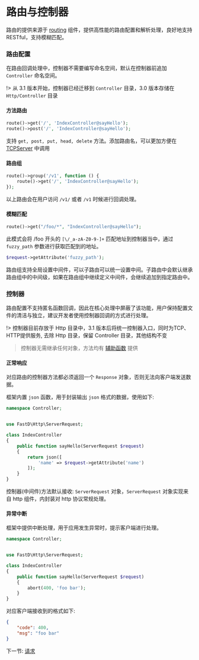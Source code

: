 # 路由与控制器

路由的提供来源于 [routing](https://github.com/JanHuang/routing) 组件，提供高性能的路由配置和解析处理，良好地支持 RESTful，支持模糊匹配。

### 路由配置

在路由回调处理中，控制器不需要编写命名空间，默认在控制器前追加 `Controller` 命名空间。

!> 从 3.1 版本开始，控制器已经迁移到 `Controller` 目录，3.0 版本存储在 `Http/Controller` 目录

#### 方法路由
 
```php
route()->get('/', 'IndexController@sayHello');
route()->post('/', 'IndexController@sayHello');
```

支持 `get, post, put, head, delete` 方法。添加路由名，可以更加方便在 [TCPServer](zh-cn/3.2/swoole/8-1-swoole-server.md) 中调用

#### 路由组

```php
route()->group('/v1', function () {
    route()->get('/', 'IndexController@sayHello');
});
```

以上路由会在用户访问 `/v1/` 或者 `/v1` 时候进行回调处理。

#### 模糊匹配

```php
route()->get("/foo/*", "IndexController@sayHello");
```

此模式会将 /foo 开头的 `[\/_a-zA-Z0-9-]+` 匹配地址到控制器当中，通过 `fuzzy_path` 参数进行获取匹配到的地址。

```php
$request->getAttribute('fuzzy_path');
```

路由组支持全局设置中间件，可以子路由可以统一设置中间。子路由中会默认继承路由组中的中间级，如果在路由组中继续定义中间件，会继续追加到指定路由中。

### 控制器

路由配置不支持匿名函数回调，因此在核心处理中屏蔽了该功能，用户保持配置文件的清洁与独立，建议开发者使用控制器回调的方式进行处理。

!> 控制器目前存放于 Http 目录中，3.1 版本后将统一控制器入口，同时为TCP、HTTP提供服务, 去除 Http 目录，保留 Controller 目录，其他结构不变

> 控制器无需继承任何对象，方法均有 [辅助函数](zh-cn/3.2/advanced/3-2-helpers.md) 提供

#### 正常响应

对应路由的控制器方法都必须返回一个 `Response` 对象，否则无法向客户端发送数据。

框架内置 `json` 函数，用于封装输出 `json` 格式的数据，使用如下: 

```php
namespace Controller;


use FastD\Http\ServerRequest;

class IndexController
{
    public function sayHello(ServerRequest $request)
    {
        return json([
            'name' => $request->getAttribute('name')
        ]);
    }
}
```

控制器(中间件)方法默认接收: `ServerRequest` 对象，`ServerRequest` 对象实现来自 http 组件，内封装对 http 协议常规处理。

#### 异常中断

框架中提供中断处理，用于应用发生异常时，提示客户端进行处理。

```php
namespace Controller;


use FastD\Http\ServerRequest;

class IndexController
{
    public function sayHello(ServerRequest $request)
    {
        abort(400, 'foo bar');
    }
}
```

对应客户端接收到的格式如下:

```json
{
    "code": 400,
    "msg": "foo bar"
}
```

下一节: [请求](zh-cn/3.2/basic/2-3-request-handling.md)

